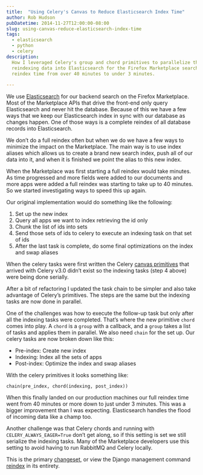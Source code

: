 ```yaml
---
title:  "Using Celery's Canvas to Reduce Elasticsearch Index Time"
author: Rob Hudson
pubDatetime: 2014-11-27T12:00:00-08:00
slug: using-canvas-reduce-elasticsearch-index-time
tags:
  - elasticsearch
  - python
  - celery
description:
  How I leveraged Celery's group and chord primitives to parallelize the indexing process when
  reindexing data into Elasticsearch for the Firefox Marketplace search backend, reducing the full
  reindex time from over 40 minutes to under 3 minutes.
  
---
```


We use [Elasticsearch](http://www.elasticsearch.org/) for our backend search on the Firefox
Marketplace. Most of the Marketplace APIs that drive the front-end only query Elasticsearch and
never hit the database. Because of this we have a few ways that we keep our Elasticsearch index in
sync with our database as changes happen. One of those ways is a complete reindex of all database
records into Elasticsearch. 

We don’t do a full reindex often but when we do we have a few ways to minimize the impact on the
Marketplace. The main way is to use index aliases which allows us to create a brand new search
index, push all of our data into it, and when it is finished we point the alias to this new index.

When the Marketplace was first starting a full reindex would take minutes. As time progressed and
more fields were added to our documents and more apps were added a full reindex was starting to take
up to 40 minutes. So we started investigating ways to speed this up again.

Our original implementation would do something like the following:
1. Set up the new index
2. Query all apps we want to index retrieving the id only
3. Chunk the list of ids into sets
4. Send those sets of ids to celery to execute an indexing task on that set of ids
5. After the last task is complete, do some final optimizations on the index and swap aliases


When the celery tasks were first written the Celery 
[canvas primitives](http://celery.readthedocs.org/en/latest/userguide/canvas.html#the-primitives)
that arrived with Celery v3.0 didn’t exist so the indexing tasks (step 4 above) were being done
serially.

After a bit of refactoring I updated the task chain to be simpler and also take advantage of
Celery’s primitives. The steps are the same but the indexing tasks are now done in parallel.

One of the challenges was how to execute the follow-up task but only after all the indexing tasks
were completed. That’s where the new primitive <code>chord</code> comes into play. A
<code>chord</code> is a <code>group</code> with a callback, and a <code>group</code> takes a list of
tasks and applies them in parallel. We also need <code>chain</code> for the set up. Our celery tasks
are now broken down like this:

* Pre-index: Create new index
* Indexing: Index all the sets of apps
* Post-index: Optimize the index and swap aliases

With the celery primitives it looks something like:

    chain(pre_index, chord(indexing, post_index))

When this finally landed on our production machines our full reindex time went from 40 minutes or
more down to just under 3 minutes. This was a bigger improvement than I was expecting. Elasticsearch
handles the flood of incoming data like a champ too.

Another challenge was that Celery chords and running with <code>CELERY_ALWAYS_EAGER=True</code>
don’t get along, so if this setting is set we still serialize the indexing tasks. Many of the
Marketplace developers use this setting to avoid having to run RabbitMQ and Celery locally.

This is the primary [changeset](https://github.com/mozilla/zamboni/commit/721a8cf409be5c1e4abd1ded44d5cfaff8c27e53), or view the Django management command [reindex](https://github.com/mozilla/zamboni/blob/master/lib/es/management/commands/reindex.py) in its entirety.

